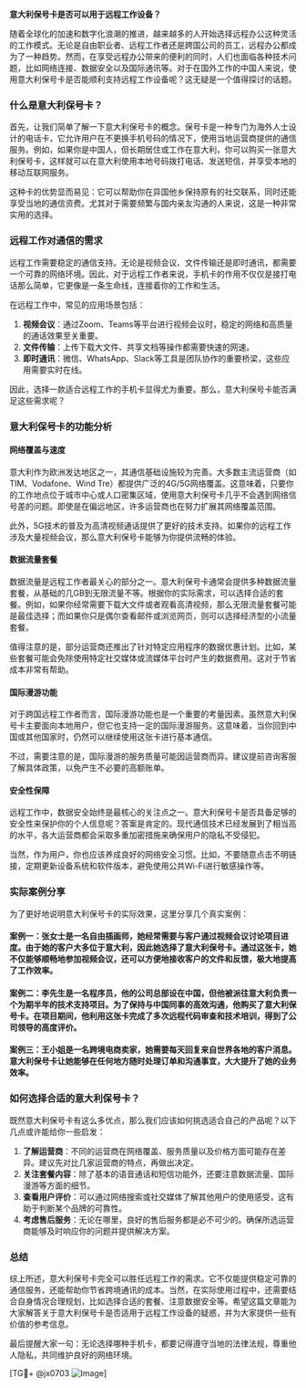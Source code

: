 **意大利保号卡是否可以用于远程工作设备？**

随着全球化的加速和数字化浪潮的推进，越来越多的人开始选择远程办公这种灵活的工作模式。无论是自由职业者、远程工作者还是跨国公司的员工，远程办公都成为了一种趋势。然而，在享受远程办公带来的便利的同时，人们也面临各种技术问题，比如网络连接、数据安全以及国际通讯等。对于在国外工作的中国人来说，使用意大利保号卡是否能顺利支持远程工作设备呢？这无疑是一个值得探讨的话题。

### 什么是意大利保号卡？

首先，让我们简单了解一下意大利保号卡的概念。保号卡是一种专门为海外人士设计的电话卡，它允许用户在不更换手机号码的情况下，使用当地运营商提供的通信服务。例如，如果你是中国人，但长期居住或工作在意大利，你可以购买一张意大利保号卡，这样就可以在意大利使用本地号码拨打电话、发送短信，并享受本地的移动互联网服务。

这种卡的优势显而易见：它可以帮助你在异国他乡保持原有的社交联系，同时还能享受当地的通信资费。尤其对于需要频繁与国内亲友沟通的人来说，这是一种非常实用的选择。

### 远程工作对通信的需求

远程工作需要稳定的通信支持。无论是视频会议、文件传输还是即时通讯，都需要一个可靠的网络环境。因此，对于远程工作者来说，手机卡的作用不仅仅是接打电话那么简单，它更像是一条生命线，连接着你的工作和生活。

在远程工作中，常见的应用场景包括：

1. **视频会议**：通过Zoom、Teams等平台进行视频会议时，稳定的网络和高质量的通话效果至关重要。
2. **文件传输**：上传下载大文件、共享文档等操作都需要快速的网速。
3. **即时通讯**：微信、WhatsApp、Slack等工具是团队协作的重要桥梁，这些应用需要实时在线。

因此，选择一款适合远程工作的手机卡显得尤为重要。那么，意大利保号卡能否满足这些需求呢？

### 意大利保号卡的功能分析

#### 网络覆盖与速度

意大利作为欧洲发达地区之一，其通信基础设施较为完善。大多数主流运营商（如TIM、Vodafone、Wind Tre）都提供广泛的4G/5G网络覆盖。这意味着，只要你的工作地点位于城市中心或人口密集区域，使用意大利保号卡几乎不会遇到网络信号差的问题。即使是在偏远地区，许多运营商也在努力扩展其网络覆盖范围。

此外，5G技术的普及为高清视频通话提供了更好的技术支持。如果你的远程工作涉及大量视频会议，那么意大利保号卡能够为你提供流畅的体验。

#### 数据流量套餐

数据流量是远程工作者最关心的部分之一。意大利保号卡通常会提供多种数据流量套餐，从基础的几GB到无限流量不等。根据你的实际需求，可以选择合适的套餐。例如，如果你经常需要下载大文件或者观看高清视频，那么无限流量套餐可能是最佳选择；而如果你只是偶尔查看邮件或浏览网页，则可以选择经济型的小流量套餐。

值得注意的是，部分运营商还推出了针对特定应用程序的数据优惠计划。比如，某些套餐可能会免除使用特定社交媒体或流媒体平台时产生的数据费用。这对于节省成本非常有帮助。

#### 国际漫游功能

对于跨国远程工作者而言，国际漫游功能也是一个重要的考量因素。虽然意大利保号卡主要面向本地用户，但它也支持一定的国际漫游服务。这意味着，当你回到中国或其他国家时，仍然可以继续使用这张卡进行基本通信。

不过，需要注意的是，国际漫游的服务质量可能因运营商而异。建议提前咨询客服了解具体政策，以免产生不必要的高额账单。

#### 安全性保障

远程工作中，数据安全始终是最核心的关注点之一。意大利保号卡是否具备足够的安全性来保护你的个人信息呢？答案是肯定的。现代通信技术已经发展到了相当高的水平，各大运营商都会采取多重加密措施来确保用户的隐私不受侵犯。

当然，作为用户，你也应该养成良好的网络安全习惯。比如，不要随意点击不明链接，定期更新设备系统和软件版本，避免使用公共Wi-Fi进行敏感操作等。

### 实际案例分享

为了更好地说明意大利保号卡的实际效果，这里分享几个真实案例：

#### 案例一：张女士是一名自由插画师，她经常需要与客户通过视频会议讨论项目进度。由于她的客户大多位于意大利，因此她选择了意大利保号卡。通过这张卡，她不仅能够顺畅地参加视频会议，还可以方便地接收客户的文件和反馈，极大地提高了工作效率。

#### 案例二：李先生是一名程序员，他的公司总部设在中国，但他被派往意大利负责一个为期半年的技术支持项目。为了保持与中国同事的高效沟通，他购买了意大利保号卡。在项目期间，他利用这张卡完成了多次远程代码审查和技术培训，得到了公司领导的高度评价。

#### 案例三：王小姐是一名跨境电商卖家，她需要每天回复来自世界各地的客户消息。意大利保号卡让她能够在任何地方随时处理订单和沟通事宜，大大提升了她的业务效率。

### 如何选择合适的意大利保号卡？

既然意大利保号卡有这么多优点，那么我们应该如何挑选适合自己的产品呢？以下几点或许能给你一些启发：

1. **了解运营商**：不同的运营商在网络覆盖、服务质量以及价格方面可能存在差异。建议先对比几家运营商的特点，再做出决定。
2. **关注套餐内容**：除了基本的语音通话和短信功能外，还要注意数据流量、国际漫游等方面的细节。
3. **查看用户评价**：可以通过网络搜索或社交媒体了解其他用户的使用感受，这有助于判断某个品牌的可靠性。
4. **考虑售后服务**：无论在哪里，良好的售后服务都是必不可少的。确保所选运营商能够及时响应你的问题并提供解决方案。

### 总结

综上所述，意大利保号卡完全可以胜任远程工作的需求。它不仅能提供稳定可靠的通信服务，还能帮助你节省跨境通讯的成本。当然，在实际使用过程中，还需要结合自身情况合理规划，比如选择合适的套餐、注意数据安全等。希望这篇文章能为大家解答关于意大利保号卡是否适用于远程工作设备的疑惑，并为大家提供一些有价值的参考信息。

最后提醒大家一句：无论选择哪种手机卡，都要记得遵守当地的法律法规，尊重他人隐私，共同维护良好的网络环境。

[TG💪+ @jx0703 ![Image](https://github.com/user-attachments/assets/dbca1d08-cadb-493c-b0ec-ad6f7a83f270)]